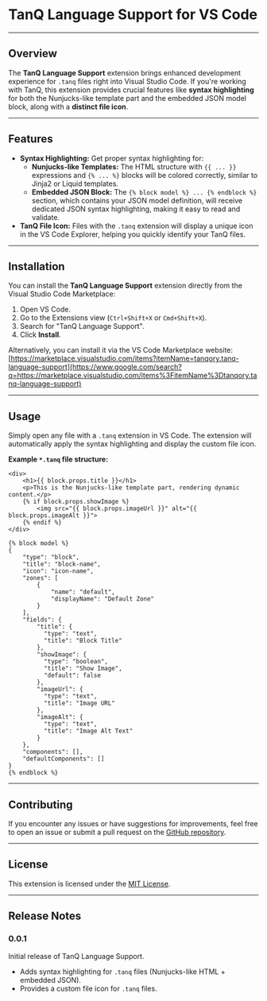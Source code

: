 # TanQ Language Support for VS Code

[](https://www.google.com/search?q=https://marketplace.visualstudio.com/items%3FitemName%3Dtanqory.tanq-language-support)
[](https://www.google.com/search?q=https://marketplace.visualstudio.com/items%3FitemName%3Dtanqory.tanq-language-support)

-----

## Overview

The **TanQ Language Support** extension brings enhanced development experience for `.tanq` files right into Visual Studio Code. If you're working with TanQ, this extension provides crucial features like **syntax highlighting** for both the Nunjucks-like template part and the embedded JSON model block, along with a **distinct file icon**.

-----

## Features

  * **Syntax Highlighting:** Get proper syntax highlighting for:
      * **Nunjucks-like Templates:** The HTML structure with `{{ ... }}` expressions and `{% ... %}` blocks will be colored correctly, similar to Jinja2 or Liquid templates.
      * **Embedded JSON Block:** The `{% block model %} ... {% endblock %}` section, which contains your JSON model definition, will receive dedicated JSON syntax highlighting, making it easy to read and validate.
  * **TanQ File Icon:** Files with the `.tanq` extension will display a unique icon in the VS Code Explorer, helping you quickly identify your TanQ files.

-----

## Installation

You can install the **TanQ Language Support** extension directly from the Visual Studio Code Marketplace:

1.  Open VS Code.
2.  Go to the Extensions view (`Ctrl+Shift+X` or `Cmd+Shift+X`).
3.  Search for "TanQ Language Support".
4.  Click **Install**.

Alternatively, you can install it via the VS Code Marketplace website: [https://marketplace.visualstudio.com/items?itemName=tanqory.tanq-language-support](https://www.google.com/search?q=https://marketplace.visualstudio.com/items%3FitemName%3Dtanqory.tanq-language-support)

-----

## Usage

Simply open any file with a `.tanq` extension in VS Code. The extension will automatically apply the syntax highlighting and display the custom file icon.

**Example `*.tanq` file structure:**

```tanq
<div>
    <h1>{{ block.props.title }}</h1>
    <p>This is the Nunjucks-like template part, rendering dynamic content.</p>
    {% if block.props.showImage %}
        <img src="{{ block.props.imageUrl }}" alt="{{ block.props.imageAlt }}">
    {% endif %}
</div>

{% block model %}
{
    "type": "block",
    "title": "block-name",
    "icon": "icon-name",
    "zones": [
        {
            "name": "default",
            "displayName": "Default Zone"
        }
    ],
    "fields": {
        "title": {
          "type": "text",
          "title": "Block Title"
        },
        "showImage": {
          "type": "boolean",
          "title": "Show Image",
          "default": false
        },
        "imageUrl": {
          "type": "text",
          "title": "Image URL"
        },
        "imageAlt": {
          "type": "text",
          "title": "Image Alt Text"
        }
    },
    "components": [],
    "defaultComponents": []
}
{% endblock %}
```

-----

## Contributing

If you encounter any issues or have suggestions for improvements, feel free to open an issue or submit a pull request on the [GitHub repository](https://www.google.com/url?sa=E&source=gmail&q=https://github.com/tanqory/tanq-language-support).

-----

## License

This extension is licensed under the [MIT License](LICENSE.md).

-----

## Release Notes

### 0.0.1

Initial release of TanQ Language Support.

  - Adds syntax highlighting for `.tanq` files (Nunjucks-like HTML + embedded JSON).
  - Provides a custom file icon for `.tanq` files.